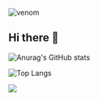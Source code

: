 ![venom](https://capsule-render.vercel.app/api?type=venom&height=200&text=Minsun's%20%20Github.&fontSize=70&color=0:8871e5,100:b678c4&stroke=b678c4)

## Hi there 👋

<!--
**minsun24/minsun24** is a ✨ _special_ ✨ repository because its `README.md` (this file) appears on your GitHub profile.

Here are some ideas to get you started:

- 🔭 I’m currently working on ...
- 🌱 I’m currently learning ...
- 👯 I’m looking to collaborate on ...
- 🤔 I’m looking for help with ...
- 💬 Ask me about ...
- 📫 How to reach me: ...
- 😄 Pronouns: ...
- ⚡ Fun fact: ...
-->


![Anurag's GitHub stats](https://github-readme-stats.vercel.app/api?username=minsun24&show_icons=true&theme=radical)

![Top Langs](https://github-readme-stats.vercel.app/api/top-langs/?username=anuraghazra&layout=compact)


<img src="https://img.shields.io/badge/react-20232a.svg?style=for-the-badge&logo=react&logoColor=61DAFB" />

